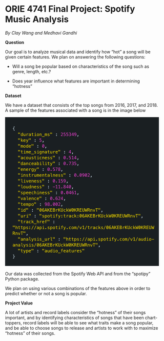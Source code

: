 # ORIE 4741 Final Project: Spotify Music Analysis

*By Clay Wang and Medhavi Gandhi*

**Question**

Our goal is to analyze musical data and identify how “hot” a song will be given certain features. We plan on answering the following questions:

* Will a song be popular based on characteristics of the song such as genre, length, etc.?

* Does year influence what features are important in determining “hotness”

**Dataset**

We have a dataset that consists of the top songs from 2016, 2017, and 2018. A sample of the features associated with a song is in the image below

![Example of Top Song Data](images/screenshot4741.png)

Our data was collected from the Spotify Web API and from the “spotipy” Python package.

We plan on using various combinations of the features above in order to predict whether or not a song is popular.

**Project Value**

A lot of artists and record labels consider the “hotness” of their songs important, and by identifying characteristics of songs that have been chart-toppers, record labels will be able to see what traits make a song popular, and be able to choose songs to release and artists to work with to maximize “hotness” of their songs.
